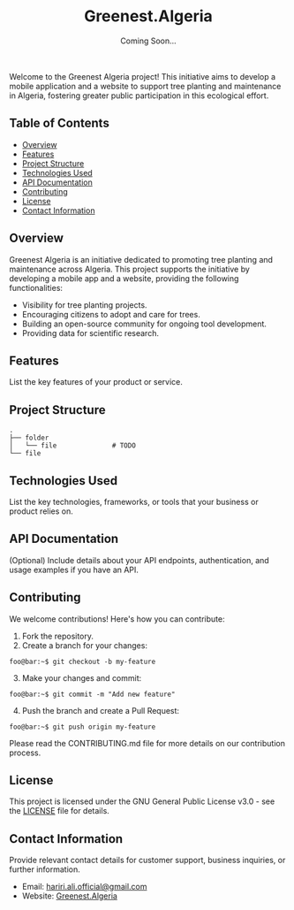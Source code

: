 <h1 align="center">Greenest.Algeria</h1>

<div align = "center"> Coming Soon... </div></br></br>

Welcome to the Greenest Algeria project! This initiative aims to develop a mobile application and a website to support tree planting and maintenance in Algeria, fostering greater public participation in this ecological effort.

## Table of Contents

- [Overview](#overview)
- [Features](#features)
- [Project Structure](#project-structure)
- [Technologies Used](#technologies-used)
- [API Documentation](#api-documentation)
- [Contributing](#contributing)
- [License](#license)
- [Contact Information](#contact-information)


## Overview

Greenest Algeria is an initiative dedicated to promoting tree planting and maintenance across Algeria. This project supports the initiative by developing a mobile app and a website, providing the following functionalities:

 - Visibility for tree planting projects.
 - Encouraging citizens to adopt and care for trees.
 - Building an open-source community for ongoing tool development.
 - Providing data for scientific research.

## Features
List the key features of your product or service.

## Project Structure

```
.
├── folder
│   └── file              # TODO
└── file
```

## Technologies Used
List the key technologies, frameworks, or tools that your business or product relies on.

## API Documentation
(Optional) Include details about your API endpoints, authentication, and usage examples if you have an API.

## Contributing

We welcome contributions! Here's how you can contribute:

1. Fork the repository.
2. Create a branch for your changes:
```console
foo@bar:~$ git checkout -b my-feature
```

3. Make your changes and commit:
```console
foo@bar:~$ git commit -m "Add new feature"
```

4. Push the branch and create a Pull Request:
```console
foo@bar:~$ git push origin my-feature
```

Please read the CONTRIBUTING.md file for more details on our contribution process.

## License
This project is licensed under the GNU General Public License v3.0 - see the [LICENSE](LICENSE) file for details.

## Contact Information
Provide relevant contact details for customer support, business inquiries, or further information.
- Email: hariri.ali.official@gmail.com
- Website: [Greenest.Algeria](https://www.instagram.com/eljazayer_elkhadhra)

